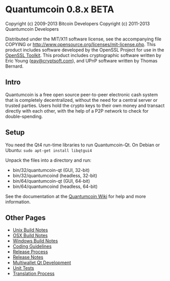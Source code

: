 Quantumcoin 0.8.x BETA
====================

Copyright (c) 2009-2013 Bitcoin Developers
Copyright (c) 2011-2013 Quantumcoin Developers

Distributed under the MIT/X11 software license, see the accompanying
file COPYING or http://www.opensource.org/licenses/mit-license.php.
This product includes software developed by the OpenSSL Project for use in the [OpenSSL Toolkit](http://www.openssl.org/). This product includes
cryptographic software written by Eric Young ([eay@cryptsoft.com](mailto:eay@cryptsoft.com)), and UPnP software written by Thomas Bernard.


Intro
---------------------
Quantumcoin is a free open source peer-to-peer electronic cash system that is
completely decentralized, without the need for a central server or trusted
parties.  Users hold the crypto keys to their own money and transact directly
with each other, with the help of a P2P network to check for double-spending.


Setup
---------------------
You need the Qt4 run-time libraries to run Quantumcoin-Qt. On Debian or Ubuntu:
	`sudo apt-get install libqtgui4`

Unpack the files into a directory and run:

- bin/32/quantumcoin-qt (GUI, 32-bit)
- bin/32/quantumcoind (headless, 32-bit)
- bin/64/quantumcoin-qt (GUI, 64-bit)
- bin/64/quantumcoind (headless, 64-bit)

See the documentation at the [Quantumcoin Wiki](http://quantumcoin.info)
for help and more information.


Other Pages
---------------------
- [Unix Build Notes](build-unix.md)
- [OSX Build Notes](build-osx.md)
- [Windows Build Notes](build-msw.md)
- [Coding Guidelines](coding.md)
- [Release Process](release-process.md)
- [Release Notes](release-notes.md)
- [Multiwallet Qt Development](multiwallet-qt.md)
- [Unit Tests](unit-tests.md)
- [Translation Process](translation_process.md)
